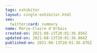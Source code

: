 ```yaml
---
tags: exhibitor
layout: single-exhibitor.html
seo:
  twitter:card: summary
name: Marie-Claire d'Orbaix
created-on: 2021-08-13T20:01:36.856Z
updated-on: 2021-08-13T20:01:36.868Z
published-on: 2021-08-13T20:01:36.876Z
---
```

